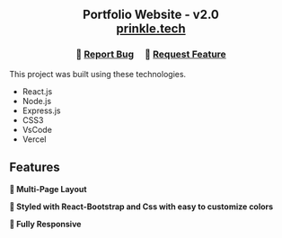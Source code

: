 <h2 align="center">
  Portfolio Website - v2.0<br/>
  <a href="https://prinkle.vercel.app/" target="_blank">prinkle.tech</a>
</h2>


<h3 align="center">
    🔹
    <a href="https://github.com/prinkle-singharia/Portfolio/issues">Report Bug</a> &nbsp; &nbsp;
    🔹
    <a href="https://github.com/prinkle-singharia/Portfolio/issues">Request Feature</a>
</h3>

This project was built using these technologies.

- React.js
- Node.js
- Express.js
- CSS3
- VsCode
- Vercel

## Features

**📖 Multi-Page Layout**

**🎨 Styled with React-Bootstrap and Css with easy to customize colors**

**📱 Fully Responsive**
